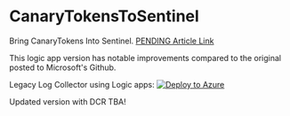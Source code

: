 # CanaryTokensToSentinel
Bring CanaryTokens Into Sentinel. [PENDING Article Link](TBA)

This logic app version has notable improvements compared to the original posted to Microsoft's Github.


Legacy Log Collector using Logic apps:
[![Deploy to Azure](https://aka.ms/deploytoazurebutton)](https://portal.azure.com/#create/Microsoft.Template/uri/https%3A%2F%2Fraw.githubusercontent.com%2Fjkerai1%2FCanaryTokensToSentinel%2Frefs%2Fheads%2Fmain%2FLegacy%2Fazuredeploy.json)


Updated version with DCR TBA!
